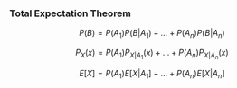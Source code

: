 ### Total Expectation Theorem

$$
    P(B) = P(A_1)P(B|A_1) + ... + P(A_n)P(B|A_n)
$$

$$
    P_X(x) = P(A_1)P_{X|A_1}(x) + ... + P(A_n)P_{X|A_n}(x)
$$

$$
    E[X] = P(A_1)E[X|A_1] + ... + P(A_n)E[X|A_n]
$$

 